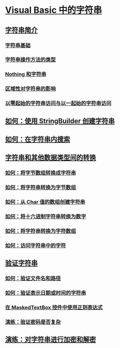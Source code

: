 # [Visual Basic 中的字符串](index.md)
## [字符串简介](introduction-to-strings.md)
### [字符串基础](string-basics.md)
### [字符串操作方法的类型](types-of-string-manipulation-methods.md)
### [Nothing 和字符串](nothing-and-strings.md)
### [区域性对字符串的影响](how-culture-affects-strings.md)
### [以零起始的字符串访问与以一起始的字符串访问](zero-based-vs-one-based-string-access.md)
## [如何：使用 StringBuilder 创建字符串](how-to-create-strings-using-a-stringbuilder.md)
## [如何：在字符串内搜索](how-to-search-within-a-string.md)
## [字符串和其他数据类型间的转换](converting-between-strings-and-other-data-types.md)
### [如何：将字节数组转换成字符串](how-to-convert-an-array-of-bytes-into-a-string.md)
### [如何：将字符串转换为字节数组](how-to-convert-strings-into-an-array-of-bytes.md)
### [如何：从 Char 值的数组创建字符串](how-to-create-a-string-from-an-array-of-char-values.md)
### [如何：将十六进制字符串转换为数字](how-to-convert-hexadecimal-strings-to-numbers.md)
### [如何：将字符串转换为字符数组](how-to-convert-a-string-to-an-array-of-characters.md)
### [如何：访问字符串中的字符](how-to-access-characters-in-strings.md)
## [验证字符串](validating-strings.md)
### [如何：验证文件名和路径](how-to-validate-file-names-and-paths.md)
### [如何：验证表示日期或时间的字符串](how-to-validate-strings-that-represent-dates-or-times.md)
### [在 MaskedTextBox 控件中使用正则表达式](using-regular-expressions-with-the-maskedtextbox-control.md)
### [演练：验证密码是否复杂](walkthrough-validating-that-passwords-are-complex.md)
## [演练：对字符串进行加密和解密](walkthrough-encrypting-and-decrypting-strings.md)